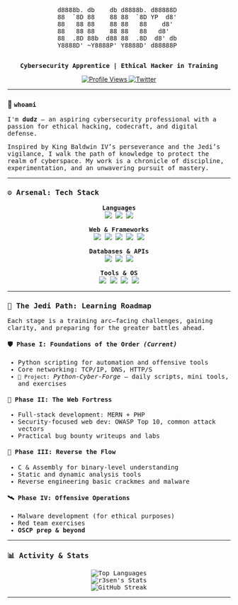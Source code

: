 <div align="center">
  <pre>
d8888b. db    db d8888b. d88888D 
88  `8D 88    88 88  `8D YP  d8' 
88   88 88    88 88   88    d8'  
88   88 88    88 88   88   d8'   
88  .8D 88b  d88 88  .8D  d8' db 
Y8888D' ~Y8888P' Y8888D' d88888P 
  </pre>

  <p><samp><strong>Cybersecurity Apprentice | Ethical Hacker in Training</strong></samp></p>
</div>

<div align="center">
  <a href="https://github.com/Dud-z">
    <img src="https://komarev.com/ghpvc/?username=Dud-z&label=Vectors%20Analyzed&color=10A8C2&style=flat-square" alt="Profile Views"/>
  </a>
  <a href="https://x.com/Duud_z">
    <img src="https://img.shields.io/badge/Signal-Duud_z-1DA1F2?style=flat-square&logo=x" alt="Twitter"/>
  </a>
</div>

---

### 🧭 `whoami`

<samp>
I'm <strong>dudz</strong> — an aspiring cybersecurity professional with a passion for ethical hacking, codecraft, and digital defense.

Inspired by King Baldwin IV’s perseverance and the Jedi’s vigilance, I walk the path of knowledge to protect the realm of cyberspace. My work is a chronicle of discipline, experimentation, and an unwavering pursuit of mastery.
</samp>

---

### ⚙️ Arsenal: Tech Stack

<p align="center">
  <strong>Languages</strong><br>
  <img src="https://img.shields.io/badge/Python-3776AB?style=for-the-badge&logo=python&logoColor=white"/>
  <img src="https://img.shields.io/badge/PHP-777BB4?style=for-the-badge&logo=php&logoColor=white"/>
  <img src="https://img.shields.io/badge/JavaScript-F7DF1E?style=for-the-badge&logo=javascript&logoColor=black"/>
</p>

<p align="center">
  <strong>Web & Frameworks</strong><br>
  <img src="https://img.shields.io/badge/HTML-E34F26?style=for-the-badge&logo=html5&logoColor=white"/>
  <img src="https://img.shields.io/badge/CSS-1572B6?style=for-the-badge&logo=css3&logoColor=white"/>
  <img src="https://img.shields.io/badge/Node.js-339933?style=for-the-badge&logo=nodedotjs&logoColor=white"/>
  <img src="https://img.shields.io/badge/Flask-000000?style=for-the-badge&logo=flask&logoColor=white"/>
  <img src="https://img.shields.io/badge/Express-000000?style=for-the-badge&logo=express&logoColor=white"/>
</p>

<p align="center">
  <strong>Databases & APIs</strong><br>
  <img src="https://img.shields.io/badge/PostgreSQL-336791?style=for-the-badge&logo=postgresql&logoColor=white"/>
  <img src="https://img.shields.io/badge/MongoDB-47A248?style=for-the-badge&logo=mongodb&logoColor=white"/>
  <img src="https://img.shields.io/badge/REST_API-20232A?style=for-the-badge&logo=json&logoColor=white"/>
</p>

<p align="center">
  <strong>Tools & OS</strong><br>
  <img src="https://img.shields.io/badge/Arch_Linux-1793D1?style=for-the-badge&logo=archlinux&logoColor=white"/>
  <img src="https://img.shields.io/badge/Bash-4EAA25?style=for-the-badge&logo=gnubash&logoColor=white"/>
  <img src="https://img.shields.io/badge/Selenium-43B02A?style=for-the-badge&logo=selenium&logoColor=white"/>
  <img src="https://img.shields.io/badge/Git-F05032?style=for-the-badge&logo=git&logoColor=white"/>
</p>

---

### 🌌 The Jedi Path: Learning Roadmap

Each stage is a training arc—facing challenges, gaining clarity, and preparing for the greater battles ahead.

#### 🛡 Phase I: Foundations of the Order _(Current)_
- Python scripting for automation and offensive tools  
- Core networking: TCP/IP, DNS, HTTP/S  
- `🔧 Project:` *Python-Cyber-Forge* – daily scripts, mini tools, and exercises

#### 🏰 Phase II: The Web Fortress  
- Full-stack development: MERN + PHP  
- Security-focused web dev: OWASP Top 10, common attack vectors  
- Practical bug bounty writeups and labs

#### 🧠 Phase III: Reverse the Flow  
- C & Assembly for binary-level understanding  
- Static and dynamic analysis tools  
- Reverse engineering basic crackmes and malware

#### 🛰 Phase IV: Offensive Operations  
- Malware development (for ethical purposes)  
- Red team exercises  
- **OSCP prep & beyond**

---

### 📊 Activity & Stats

<p align="center">
  <img src="https://github-readme-stats.vercel.app/api/top-langs?username=Dud-z&show_icons=true&locale=en&layout=compact&theme=tokyonight" alt="Top Languages"/>
  <br>
  <img src="https://github-readme-stats.vercel.app/api?username=Dud-z&show_icons=true&theme=tokyonight&count_private=true" alt="r3sen's Stats"/>
  <br>
  <img src="https://github-readme-streak-stats.herokuapp.com/?user=Dud-z&theme=tokyonight" alt="GitHub Streak"/>
</p>

---
